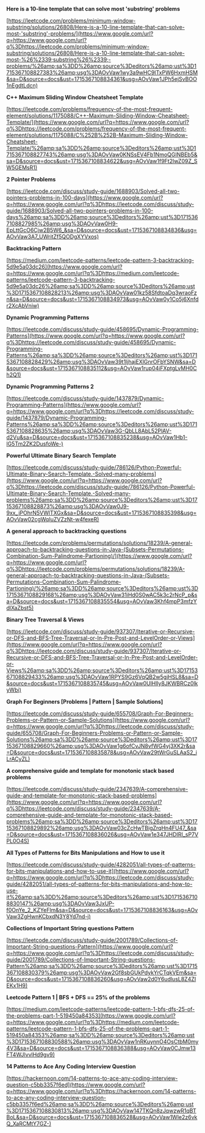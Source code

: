  

**Here is a 10-line template that can solve most 'substring' problems**

[https://leetcode.com/problems/minimum-window-substring/solutions/26808/Here-is-a-10-line-template-that-can-solve-most-'substring'-problems/](https://www.google.com/url?q=https://www.google.com/url?q%3Dhttps://leetcode.com/problems/minimum-window-substring/solutions/26808/Here-is-a-10-line-template-that-can-solve-most-%26%2339;substring%26%2339;-problems/%26amp;sa%3DD%26amp;source%3Deditors%26amp;ust%3D1715367108827383%26amp;usg%3DAOvVaw1wy3a9wHC9ITxPW6HxmHSM&sa=D&source=docs&ust=1715367108834361&usg=AOvVaw1JPh5ejSvBOO1nEgdtLdcn)

**C++ Maximum Sliding Window Cheatsheet Template**

[https://leetcode.com/problems/frequency-of-the-most-frequent-element/solutions/1175088/C++-Maximum-Sliding-Window-Cheatsheet-Template/](https://www.google.com/url?q=https://www.google.com/url?q%3Dhttps://leetcode.com/problems/frequency-of-the-most-frequent-element/solutions/1175088/C%252B%252B-Maximum-Sliding-Window-Cheatsheet-Template/%26amp;sa%3DD%26amp;source%3Deditors%26amp;ust%3D1715367108827743%26amp;usg%3DAOvVaw0KNSsEV4Fb1NmoQGINBEb5&sa=D&source=docs&ust=1715367108834622&usg=AOvVaw1f9Ft2lwZ09Z_SW5GEMsR1)

**2 Pointer Problems**

[https://leetcode.com/discuss/study-guide/1688903/Solved-all-two-pointers-problems-in-100-days](https://www.google.com/url?q=https://www.google.com/url?q%3Dhttps://leetcode.com/discuss/study-guide/1688903/Solved-all-two-pointers-problems-in-100-days%26amp;sa%3DD%26amp;source%3Deditors%26amp;ust%3D1715367108827985%26amp;usg%3DAOvVaw0H9-EpLttGcO6Cjw2B5W6_&sa=D&source=docs&ust=1715367108834836&usg=AOvVaw3A7_UWritZf5QODgXYVxos)

**Backtracking Pattern**

[https://medium.com/leetcode-patterns/leetcode-pattern-3-backtracking-5d9e5a03dc26](https://www.google.com/url?q=https://www.google.com/url?q%3Dhttps://medium.com/leetcode-patterns/leetcode-pattern-3-backtracking-5d9e5a03dc26%26amp;sa%3DD%26amp;source%3Deditors%26amp;ust%3D1715367108828213%26amp;usg%3DAOvVaw01kz58SfdtoaDq3wraoFzn&sa=D&source=docs&ust=1715367108834973&usg=AOvVaw0y1Co5j6Xnfdr2XcAbVniw)

**Dynamic Programming Patterns**

[https://leetcode.com/discuss/study-guide/458695/Dynamic-Programming-Patterns](https://www.google.com/url?q=https://www.google.com/url?q%3Dhttps://leetcode.com/discuss/study-guide/458695/Dynamic-Programming-Patterns%26amp;sa%3DD%26amp;source%3Deditors%26amp;ust%3D1715367108828429%26amp;usg%3DAOvVaw39t1ljhajEXlGnrOFbYSNW&sa=D&source=docs&ust=1715367108835112&usg=AOvVaw1rup04iFXptgLvMH0Ch2Q1)

**Dynamic Programming Patterns 2**

[https://leetcode.com/discuss/study-guide/1437879/Dynamic-Programming-Patterns](https://www.google.com/url?q=https://www.google.com/url?q%3Dhttps://leetcode.com/discuss/study-guide/1437879/Dynamic-Programming-Patterns%26amp;sa%3DD%26amp;source%3Deditors%26amp;ust%3D1715367108828635%26amp;usg%3DAOvVaw3G-QbLL8AbL52PlAV-d2Vu&sa=D&source=docs&ust=1715367108835238&usg=AOvVaw1Hb1-lG5Tm2ZK2DusfoWe-)

**Powerful Ultimate Binary Search Template**

[https://leetcode.com/discuss/study-guide/786126/Python-Powerful-Ultimate-Binary-Search-Template.-Solved-many-problems](https://www.google.com/url?q=https://www.google.com/url?q%3Dhttps://leetcode.com/discuss/study-guide/786126/Python-Powerful-Ultimate-Binary-Search-Template.-Solved-many-problems%26amp;sa%3DD%26amp;source%3Deditors%26amp;ust%3D1715367108828873%26amp;usg%3DAOvVaw0J9-9xx_jPOhrN5VWlTXGx&sa=D&source=docs&ust=1715367108835398&usg=AOvVaw02cgWqIuZVZzNt-w4fexeR)

**A general approach to backtracking questions**

[https://leetcode.com/problems/permutations/solutions/18239/A-general-approach-to-backtracking-questions-in-Java-(Subsets-Permutations-Combination-Sum-Palindrome-Partioning)/](https://www.google.com/url?q=https://www.google.com/url?q%3Dhttps://leetcode.com/problems/permutations/solutions/18239/A-general-approach-to-backtracking-questions-in-Java-(Subsets-Permutations-Combination-Sum-Palindrome-Partioning)/%26amp;sa%3DD%26amp;source%3Deditors%26amp;ust%3D1715367108829168%26amp;usg%3DAOvVaw31iHd0S0wAC5k3c2rNcP_p&sa=D&source=docs&ust=1715367108835554&usg=AOvVaw3Khf4mpP3mfzYdlXaZbst5)

**Binary Tree Traversal & Views**

[https://leetcode.com/discuss/study-guide/937307/Iterative-or-Recursive-or-DFS-and-BFS-Tree-Traversal-or-In-Pre-Post-and-LevelOrder-or-Views](https://www.google.com/url?q=https://www.google.com/url?q%3Dhttps://leetcode.com/discuss/study-guide/937307/Iterative-or-Recursive-or-DFS-and-BFS-Tree-Traversal-or-In-Pre-Post-and-LevelOrder-or-Views%26amp;sa%3DD%26amp;source%3Deditors%26amp;ust%3D1715367108829433%26amp;usg%3DAOvVaw1RPYS9Gz6VqQB2w5gjHSL8&sa=D&source=docs&ust=1715367108835745&usg=AOvVaw0UlHlly8JKWBRCz0lkyWbi)

**Graph For Beginners [Problems | Pattern | Sample Solutions]**

[https://leetcode.com/discuss/study-guide/655708/Graph-For-Beginners-Problems-or-Pattern-or-Sample-Solutions](https://www.google.com/url?q=https://www.google.com/url?q%3Dhttps://leetcode.com/discuss/study-guide/655708/Graph-For-Beginners-Problems-or-Pattern-or-Sample-Solutions%26amp;sa%3DD%26amp;source%3Deditors%26amp;ust%3D1715367108829660%26amp;usg%3DAOvVaw1g6ofCvJN8vfWG4yj3XK2r&sa=D&source=docs&ust=1715367108835878&usg=AOvVaw29tWrGuSLAaS2_iLrACyZL)

**A comprehensive guide and template for monotonic stack based problems**

[https://leetcode.com/discuss/study-guide/2347639/A-comprehensive-guide-and-template-for-monotonic-stack-based-problems](https://www.google.com/url?q=https://www.google.com/url?q%3Dhttps://leetcode.com/discuss/study-guide/2347639/A-comprehensive-guide-and-template-for-monotonic-stack-based-problems%26amp;sa%3DD%26amp;source%3Deditors%26amp;ust%3D1715367108829892%26amp;usg%3DAOvVaw03cZcHwTBigZrqHn4FU47_&sa=D&source=docs&ust=1715367108836026&usg=AOvVaw1e347JHDIRI_sP7VPL0O4S)

**All Types of Patterns for Bits Manipulations and How to use it**

[https://leetcode.com/discuss/study-guide/4282051/all-types-of-patterns-for-bits-manipulations-and-how-to-use-it](https://www.google.com/url?q=https://www.google.com/url?q%3Dhttps://leetcode.com/discuss/study-guide/4282051/all-types-of-patterns-for-bits-manipulations-and-how-to-use-it%26amp;sa%3DD%26amp;source%3Deditors%26amp;ust%3D1715367108830147%26amp;usg%3DAOvVaw3JxUP-f0OnYe_2_KZYeFlm&sa=D&source=docs&ust=1715367108836163&usg=AOvVaw3ZgHwnKCbxdN3Y8Yd7nd-j)

**Collections of Important String questions Pattern**

[https://leetcode.com/discuss/study-guide/2001789/Collections-of-Important-String-questions-Pattern](https://www.google.com/url?q=https://www.google.com/url?q%3Dhttps://leetcode.com/discuss/study-guide/2001789/Collections-of-Important-String-questions-Pattern%26amp;sa%3DD%26amp;source%3Deditors%26amp;ust%3D1715367108830379%26amp;usg%3DAOvVaw2Gf8sbGUkPdykYrCTqkVEm&sa=D&source=docs&ust=1715367108836260&usg=AOvVaw2d0Y6udlusL8Z4ZIEKx1H9)

**Leetcode Pattern 1 | BFS + DFS == 25% of the problems**

[https://medium.com/leetcode-patterns/leetcode-pattern-1-bfs-dfs-25-of-the-problems-part-1-519450a84353](https://www.google.com/url?q=https://www.google.com/url?q%3Dhttps://medium.com/leetcode-patterns/leetcode-pattern-1-bfs-dfs-25-of-the-problems-part-1-519450a84353%26amp;sa%3DD%26amp;source%3Deditors%26amp;ust%3D1715367108830588%26amp;usg%3DAOvVaw1nRKuynnO4OsCtbM0my4V3&sa=D&source=docs&ust=1715367108836388&usg=AOvVaw0CJmw13FT4WJlvvlHd9gv9)

**14 Patterns to Ace Any Coding Interview Question**

[https://hackernoon.com/14-patterns-to-ace-any-coding-interview-question-c5bb3357f6ed](https://www.google.com/url?q=https://www.google.com/url?q%3Dhttps://hackernoon.com/14-patterns-to-ace-any-coding-interview-question-c5bb3357f6ed%26amp;sa%3DD%26amp;source%3Deditors%26amp;ust%3D1715367108830813%26amp;usg%3DAOvVaw147TKQn8zJqwzwR1qBTBoL&sa=D&source=docs&ust=1715367108836528&usg=AOvVaw1Wle2z6vkQ_XaRCMtY7GZ-)